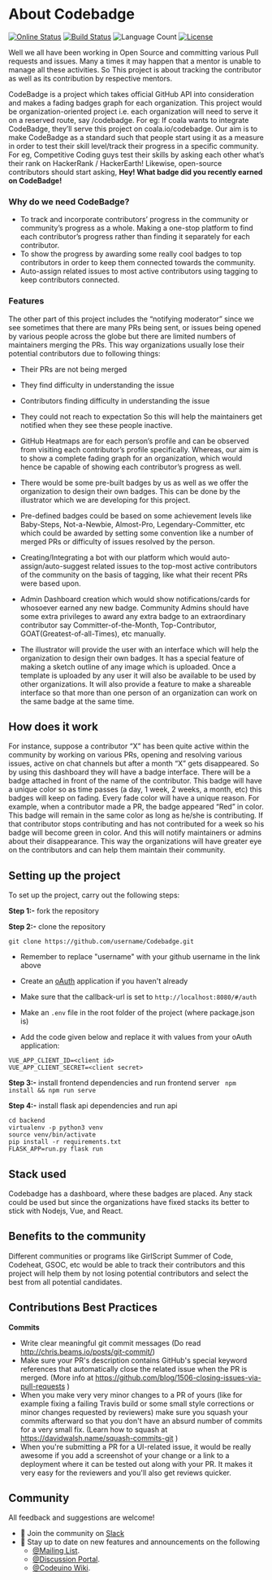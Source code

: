 # About Codebadge

[![Online Status](https://img.shields.io/website/http/prabhani.me/Codebadge.svg?down_message=offline&up_message=online)](http://prabhani.me/Codebadge)
[![Build Status](https://travis-ci.com/PrabhaniN/Codebadge.svg?branch=master)](https://travis-ci.com/PrabhaniN/Codebadge)
![Language Count](https://img.shields.io/github/languages/count/PrabhaniN/codebadge.svg)
[![License](https://img.shields.io/github/license/PrabhaniN/codebadge.svg)](https://github.com/PrabhaniN/Codebadge/blob/master/LICENSE)

Well we all have been working in Open Source and committing various Pull requests and issues. Many a times it may happen that a mentor is unable to manage all these activities. So This project is about tracking the contributor as well as its contribution by respective mentors.


CodeBadge is a project which takes official GitHub API into consideration and makes a fading badges graph for each organization. This project would be organization-oriented project i.e. each organization will need to serve it on a reserved route, say /codebadge. For eg: If coala wants to integrate CodeBadge, they’ll serve this project on coala.io/codebadge. Our aim is to make CodeBadge as a standard such that people start using it as a measure in order to test their skill level/track their progress in a specific community. For eg, Competitive Coding guys test their skills by asking each other what’s their rank on HackerRank / HackerEarth! Likewise, open-source contributors should start asking, **Hey! What badge did you recently earned on CodeBadge!**

### Why do we need CodeBadge?
- To track and incorporate contributors’ progress in the community or community’s progress as a whole. Making a one-stop platform to find each contributor’s progress rather than finding it separately for each contributor.
- To show the progress by awarding some really cool badges to top contributors in order to keep them connected towards the community.
- Auto-assign related issues to most active contributors using tagging to keep contributors connected.


### Features
The other part of this project includes the “notifying moderator” since we see sometimes that there are many PRs being sent, or issues being opened by various people across the globe but there are limited numbers of maintainers merging the PRs. This way organizations usually lose their potential contributors due to following things:

- Their PRs are not being merged
- They find difficulty in understanding the issue
- Contributors finding difficulty in understanding the issue
- They could not reach to expectation
  So this will help the maintainers get notified when they see these people inactive.

- GitHub Heatmaps are for each person’s profile and can be observed from visiting each contributor’s profile specifically. Whereas, our aim is to show a complete fading graph for an organization, which would hence be capable of showing each contributor’s progress as well.
- There would be some pre-built badges by us as well as we offer the organization to design their own badges. This can be done by the illustrator which we are developing for this project.
- Pre-defined badges could be based on some achievement levels like Baby-Steps, Not-a-Newbie, Almost-Pro, Legendary-Committer, etc which could be awarded by setting some convention like a number of merged PRs or difficulty of issues resolved by the person.
- Creating/Integrating a bot with our platform which would auto-assign/auto-suggest related issues to the top-most active contributors of the community on the basis of tagging, like what their recent PRs were based upon.
- Admin Dashboard creation which would show notifications/cards for whosoever earned any new badge. Community Admins should have some extra privileges to award any extra badge to an extraordinary contributor say Committer-of-the-Month, Top-Contributor, GOAT(Greatest-of-all-Times), etc manually.
- The illustrator will provide the user with an interface which will help the organization to design their own badges. It has a special feature of making a sketch outline of any image which is uploaded. Once a template is uploaded by any user it will also be available to be used by other organizations. It will also provide a feature to make a shareable interface so that more than one person of an organization can work on the same badge at the same time.


## How does it work

For instance, suppose a contributor “X” has been quite active within the community by working on various PRs, opening and resolving various issues, active on chat channels but after a month “X” gets disappeared. So by using this dashboard they will have a badge interface. There will be a badge attached in front of the name of the contributor. This badge will have a unique color so as time passes (a day, 1 week, 2 weeks, a month, etc) this badges will keep on fading. Every fade color will have a unique reason. For example, when a contributor made a PR, the badge appeared “Red” in color. This badge will remain in the same color as long as he/she is contributing. If that contributor stops contributing and has not contributed for a week so his badge will become green in color. And this will notify maintainers or admins about their disappearance. This way the organizations will have greater eye on the contributors and can help them maintain their community.

## Setting up the project
To set up the project, carry out the following steps:

**Step 1:-** fork the repository

**Step 2:-** clone the repository

``` git clone https://github.com/username/Codebadge.git ``` 

- Remember to replace "username" with your github username in the link above

- Create an [oAuth](https://github.com/settings/developers) application if you haven't already

- Make sure that the callback-url is set to `http://localhost:8080/#/auth`

- Make an `.env` file in the root folder of the project (where package.json is)

- Add the code given below and replace it with values from your oAuth application:
```
VUE_APP_CLIENT_ID=<client id>
VUE_APP_CLIENT_SECRET=<client secret>
```
**Step 3:-** install frontend dependencies and run frontend server
``` npm install && npm run serve```

**Step 4:-** install flask api dependencies and run api
``` 
cd backend
virtualenv -p python3 venv
source venv/bin/activate
pip install -r requirements.txt
FLASK_APP=run.py flask run
```

## Stack used
Codebadge has a dashboard, where these badges are placed. Any stack could be used but since the organizations have fixed stacks its better to stick with Nodejs, Vue, and React.

## Benefits to the community


Different communities or programs like GirlScript Summer of Code, Codeheat, GSOC, etc would be able to track their contributors and this project will help them by not losing potential contributors and select the best from all potential candidates.

## Contributions Best Practices

**Commits**

- Write clear meaningful git commit messages (Do read http://chris.beams.io/posts/git-commit/)
- Make sure your PR's description contains GitHub's special keyword references that automatically close the related issue when the PR is merged. (More info at https://github.com/blog/1506-closing-issues-via-pull-requests )
- When you make very very minor changes to a PR of yours (like for example fixing a failing Travis build or some small style corrections or minor changes requested by reviewers) make sure you squash your commits afterward so that you don't have an absurd number of commits for a very small fix. (Learn how to squash at https://davidwalsh.name/squash-commits-git )
- When you're submitting a PR for a UI-related issue, it would be really awesome if you add a screenshot of your change or a link to a deployment where it can be tested out along with your PR. It makes it very easy for the reviewers and you'll also get reviews quicker.

## Community

All feedback and suggestions are welcome!

- 💬 Join the community on [Slack](https://join.slack.com/t/codeuino/shared_invite/enQtMzcxOTQwNzE4NzcxLWEyNzUxYjI0ZThiNWUyYWI5MzJlMTNmODMxN2NjMTcxODJkZmFhNTVkYmUyOTQ1YzgzNTlmMTVkYzVhMzdmNTQ)
- 📣 Stay up to date on new features and announcements on the following
  - [@Mailing List](codeuino-devel@googlegroups.com).
  - [@Discussion Portal](https://groups.google.com/d/forum/codeuino-devel).
  - [@Codeuino Wiki](wiki.codeuino.org).
